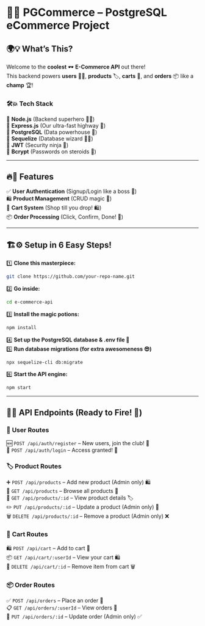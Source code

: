 

# 🌟✨ PGCommerce – PostgreSQL eCommerce Project

## 🌍💡 What’s This?
Welcome to the **coolest** 🕶️ **E-Commerce API** out there!  
This backend powers **users** 🧑‍💻, **products** 🏷️, **carts** 🛒, and **orders** 📦 like a **champ** 🏆!  

### 🛠️💥 Tech Stack
🔹 **Node.js** (Backend superhero 🦸‍♂️)  
🔹 **Express.js** (Our ultra-fast highway 🚀)  
🔹 **PostgreSQL** (Data powerhouse 🐘)  
🔹 **Sequelize** (Database wizard 🧙‍♂️)  
🔹 **JWT** (Security ninja 🔐)  
🔹 **Bcrypt** (Passwords on steroids 💪)  

---

## 🔥💨 Features  
✅ **User Authentication** (Signup/Login like a boss 🔑)  
🛍️ **Product Management** (CRUD magic 📝)  
🛒 **Cart System** (Shop till you drop! 🛍️)  
📦 **Order Processing** (Click, Confirm, Done! 📜)  

---

## 🏗️⚙️ Setup in 6 Easy Steps!  

1️⃣ **Clone this masterpiece:**  
   ```sh
   git clone https://github.com/your-repo-name.git
   ```
2️⃣ **Go inside:**  
   ```sh
   cd e-commerce-api
   ```
3️⃣ **Install the magic potions:**  
   ```sh
   npm install
   ```
4️⃣ **Set up the PostgreSQL database & .env file 📝**  
5️⃣ **Run database migrations (for extra awesomeness 😎)**  
   ```sh
   npx sequelize-cli db:migrate
   ```
6️⃣ **Start the API engine:**  
   ```sh
   npm start
   ```

---

## 📡💥 API Endpoints (Ready to Fire! 🚀)  

### 👤 **User Routes**  
🆕 `POST /api/auth/register` – New users, join the club! 🎉  
🔑 `POST /api/auth/login` – Access granted! 🔐  

### 🏷️ **Product Routes**  
➕ `POST /api/products` – Add new product (Admin only) 🛍️  
📜 `GET /api/products` – Browse all products 🧐  
🔎 `GET /api/products/:id` – View product details 🏷️  
✏️ `PUT /api/products/:id` – Update a product (Admin only) 🔄  
🗑️ `DELETE /api/products/:id` – Remove a product (Admin only) ❌  

### 🛒 **Cart Routes**  
🛍️ `POST /api/cart` – Add to cart 🛒  
📦 `GET /api/cart/:userId` – View your cart 🛍️  
🚫 `DELETE /api/cart/:id` – Remove item from cart 🗑️  

### 📦 **Order Routes**  
✅ `POST /api/orders` – Place an order 📜  
📋 `GET /api/orders/:userId` – View orders 🔎  
🔄 `PUT /api/orders/:id` – Update order (Admin only) ✅  

